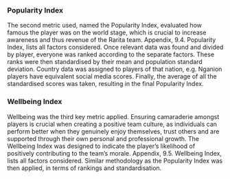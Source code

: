 ### Popularity Index

The second metric used, named the Popularity Index, evaluated how famous the player was on the world stage, which is crucial to increase awareness and thus revenue of the Rarita team. Appendix, 9.4. Popularity Index, lists all factors considered. Once relevant data was found and divided by player, everyone was ranked according to the separate factors. These ranks were then standardised by their mean and population standard deviation. Country data was assigned to players of that nation, e.g. Nganion players have equivalent social media scores. Finally, the average of all the standardised scores was taken, resulting in the final Popularity Index.

### Wellbeing Index

Wellbeing was the third key metric applied. Ensuring camaraderie amongst players is crucial when creating a positive team culture, as individuals can perform better when they genuinely enjoy themselves, trust others and are supported through their own personal and professional growth. The Wellbeing Index was designed to indicate the player’s likelihood of positively contributing to the team’s morale. Appendix, 9.5. Wellbeing Index, lists all factors considered. Similar methodology as the Popularity Index was then applied, in terms of rankings and standardisation. 

